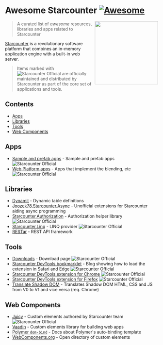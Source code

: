 # Awesome Starcounter [![Awesome](https://awesome.re/badge.svg)](https://awesome.re)

<a href="https://www.starcounter.io"><img src="https://pbs.twimg.com/profile_images/542321946122149888/wLf3o9jy.png" height="208" width="208" align="right"></a>

> A curated list of _awesome_ resources, libraries and apps related to Starcounter

[Starcounter](http://starcounter.io/) is a revolutionary software platform that combines an in-memory application engine with a built-in web server.

> Items marked with ![Starcounter Official][Starcounter Official] are officially maintained and distributed by Starcounter as part of the core set of applications and tools.

## Contents

- [Apps](#apps)
- [Libraries](#libraries)
- [Tools](#tools)
- [Web Components](#web-components)

## Apps

- [Sample and prefab apps](https://github.com/StarcounterApps) - Sample and prefab apps ![Starcounter Official][Starcounter Official]
- [Web Platform apps](https://github.com/search?utf8=%E2%9C%93&q=topic%3Aweb-platform-team+topic%3Aapp+org%3AStarcounter+fork%3Atrue&type=) - Apps that implement the blending, etc ![Starcounter Official][Starcounter Official]

## Libraries

- [Dynamit](https://www.nuget.org/packages/Dynamit/) - Dynamic table definitions
- [Joozek78.Starcounter.Async](https://www.nuget.org/packages/Joozek78.Starcounter.Async/) - Unofficial extensions for Starcounter aiding async programming
- [Starcounter.Authorization](https://www.nuget.org/packages/Starcounter.Authorization/) - Authorization helper library ![Starcounter Official][Starcounter Official]
- [Starcounter.Linq](https://www.nuget.org/packages/Starcounter.Linq/) - LINQ provider ![Starcounter Official][Starcounter Official]
- [RESTar](https://www.nuget.org/packages/RESTar/) - REST API framework

## Tools

- [Downloads](http://downloads.starcounter.com/) - Download page ![Starcounter Official][Starcounter Official]
- [Starcounter DevTools bookmarklet](https://starcounter.io/starcounter-devtools-extension/) - Blog showing how to load the extension in Safari and Edge ![Starcounter Official][Starcounter Official]
- [Starcounter DevTools extension for Chrome](https://chrome.google.com/webstore/detail/starcounter-devtools/mpchkilmmalfopikamgellgdgoidhmnh) ![Starcounter Official][Starcounter Official] 
- [Starcounter DevTools extension for Firefox](https://addons.mozilla.org/en-US/firefox/addon/starcounter-devtools/) ![Starcounter Official][Starcounter Official]
- [Translate Shadow DOM](https://tomalec.github.io/Translate-ShadowDOM/) - Translates Shadow DOM HTML, CSS and JS from V0 to V1 and vice versa (req. Chrome)

## Web Components

- [Juicy](https://github.com/Juicy) - Custom elements authored by Starcounter team ![Starcounter Official][Starcounter Official]
- [Vaadin](https://vaadin.com/elements) - Custom elements library for building web apps
- [Polymer `dom-bind`](https://www.polymer-project.org/1.0/docs/devguide/templates) - Docs about Polymer's auto-binding template
- [WebComponents.org](https://www.webcomponents.org/) - Open directory of custom elements

[Starcounter Official]: https://cdn.rawgit.com/starcounter/awesome-starcounter/master/images/starcounter-official-small.svg
